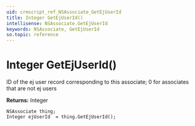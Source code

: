 ```yaml
---
uid: crmscript_ref_NSAssociate_GetEjUserId
title: Integer GetEjUserId()
intellisense: NSAssociate.GetEjUserId
keywords: NSAssociate, GetEjUserId
so.topic: reference
---
```


# Integer GetEjUserId()

ID of the ej user record corresponding to this associate; 0 for associates that are not ej users

**Returns:** Integer

```crmscript
NSAssociate thing;
Integer ejUserId  = thing.GetEjUserId();
```


